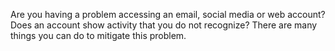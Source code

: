 Are you having a problem accessing an email, social media or web account? Does an account show activity that you do not recognize? There are many things you can do to mitigate this problem.
